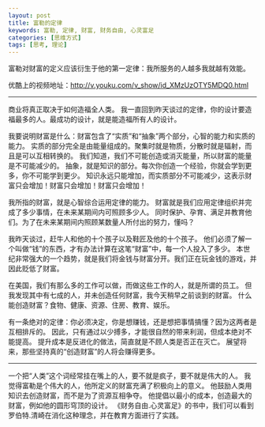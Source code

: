 ```yaml
---
layout: post
title: 富勒的定律
keywords: 富勒, 定律, 财富, 财务自由, 心灵富足
categories: [思维方式]
tags: [思考, 理论]
---
```

富勒对财富的定义应该衍生于他的第一定律：我所服务的人越多我就越有效能。

优酷上的视频地址：http://v.youku.com/v_show/id_XMzUzOTY5MDQ0.html

* * *
商业将真正取决于如何造福全人类。
我一直回到昨天谈过的定律，你的设计要造福最多的人。最成功的设计，就是能造福所有人的设计。

我要说明财富是什么：财富包含了“实质”和“抽象”两个部分，心智的能力和实质的能力。
实质的部分完全是由能量组成的。聚集时就是物质，分散时就是辐射，而且是可以互相转换的。
我们知道，我们不可能创造或消灭能量，所以财富的能量是不可能减少的。
抽象，就是知识的部分。每次你创造一个经验，你就会学到更多，你不可能学到更少。
知识永远只能增加，而实质部分不可能减少，这表示财富只会增加！财富只会增加！财富只会增加！

我所指的财富，就是心智综合运用定律的能力。
财富就是我们应用定律组织并完成了多少事情，在未来某期间内可照顾多少人。
同时保护、孕育、满足并教育他们。为了在未来某期间内照顾某数量人所付出的努力，懂吗？

我昨天谈过，赶牛人和他的十个孩子以及鞋匠及他的十个孩子。
他们必须了解一个叫做“钱”的东西，才有办法计算在这笔“财富”中，每一个人投入了多少。
本世纪非常强大的一个趋势，就是我们将金钱与财富分开。我们正在玩金钱的游戏，并因此贬低了财富。

在美国，我们有那么多的工作可以做，而做这些工作的人，就是所谓的员工。
但我发现其中有七成的人，并未创造任何财富，我今天稍早之前谈到的财富。
什么能创造财富？食物、健康、资源、住房、教育、娱乐。

有一条绝对的定律：你必须决定，你是想赚钱，还是想把事情搞懂？因为这两者是互相排斥的。
因此，只有通过以少搏多，才能很自然的带来利润，但成本绝对不能提高。
提升成本是反进化的做法，简直就是不顾人类是否正在灭亡。
展望将来，那些坚持真的“创造财富”的人将会赚得更多。
* * *

一个把“人类”这个词经常挂在嘴上的人，要不就是疯子，要不就是伟大的人。
我觉得富勒是个伟大的人，他所定义的财富充满了积极向上的意义。
他鼓励人类用知识去创造财富，而不是为了资源互相争夺。
他提倡以最小的成本，创造最大的财富，例如他的圆形穹顶的设计。
《财务自由.心灵富足》的书中，我们可以看到罗伯特.清崎在消化这种理念，并在教育方面进行了实践。